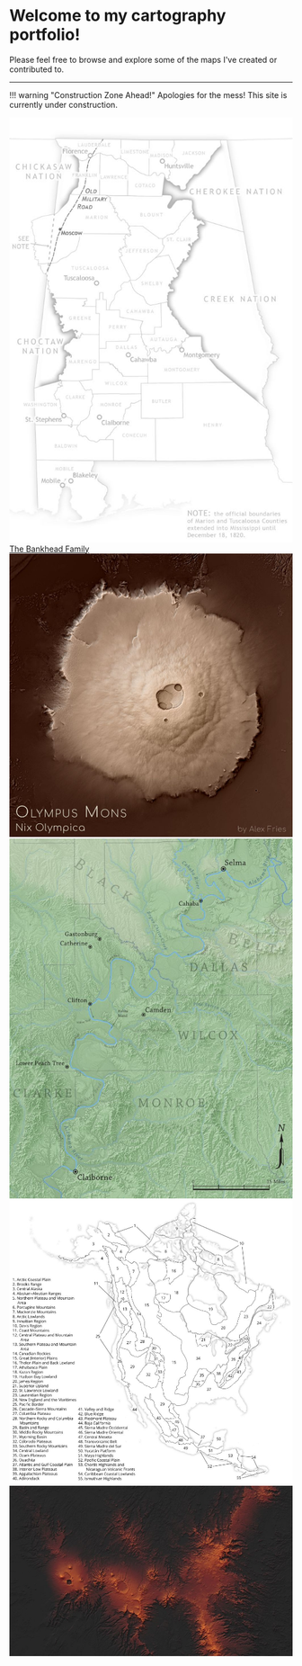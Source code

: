 # Welcome to my cartography portfolio!

Please feel free to browse and explore some of the maps I've created or contributed to.

---

!!! warning "Construction Zone Ahead!"
	Apologies for the mess! This site is currently under construction.



<div class="row">
<!-- First Column -->
	<div class="column"> 
		<div class="entry">
			<a href="portfolio/bankhead"><img class="thumb" src="img/bankhead_al1820_thumb.jpg" alt=""></a>
			<div class="thumb_label">
				<div class="label_text"><a href="portfolio/bankhead">The Bankhead Family</a></div>
			</div>
		</div>
		<div class="entry">
			<img class="thumb" src="img/olympusmons_thumb.jpg" alt="">
		</div>
	</div>
<!-- Second Column -->
	<div class="column">
		<div class="entry">
			<img class="thumb" src="img/selmatoclaiborne_thumb.jpg" alt="">
		</div>
	</div>
<!-- Third Column -->
	<div class="column">
		<div class="entry">
			<img class="thumb" src="img/na_physioregions_thumb.jpg" alt="">
		</div>
		<div class="entry">
			<img class="thumb" src="img/tibesti_thumb.jpg" alt="">
		</div>
	</div>
</div>